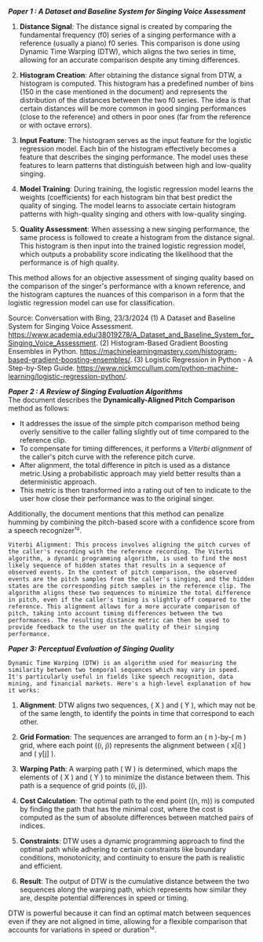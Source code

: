 ***Paper 1 : A Dataset and Baseline System for Singing Voice Assessment***

1. **Distance Signal**: The distance signal is created by comparing the fundamental frequency (f0) series of a singing performance with a reference (usually a piano) f0 series. This comparison is done using Dynamic Time Warping (DTW), which aligns the two series in time, allowing for an accurate comparison despite any timing differences.

2. **Histogram Creation**: After obtaining the distance signal from DTW, a histogram is computed. This histogram has a predefined number of bins (150 in the case mentioned in the document) and represents the distribution of the distances between the two f0 series. The idea is that certain distances will be more common in good singing performances (close to the reference) and others in poor ones (far from the reference or with octave errors).

3. **Input Feature**: The histogram serves as the input feature for the logistic regression model. Each bin of the histogram effectively becomes a feature that describes the singing performance. The model uses these features to learn patterns that distinguish between high and low-quality singing.

4. **Model Training**: During training, the logistic regression model learns the weights (coefficients) for each histogram bin that best predict the quality of singing. The model learns to associate certain histogram patterns with high-quality singing and others with low-quality singing.

5. **Quality Assessment**: When assessing a new singing performance, the same process is followed to create a histogram from the distance signal. This histogram is then input into the trained logistic regression model, which outputs a probability score indicating the likelihood that the performance is of high quality.

This method allows for an objective assessment of singing quality based on the comparison of the singer's performance with a known reference, and the histogram captures the nuances of this comparison in a form that the logistic regression model can use for classification.

Source: Conversation with Bing, 23/3/2024
(1) A Dataset and Baseline System for Singing Voice Assessment. https://www.academia.edu/38019278/A_Dataset_and_Baseline_System_for_Singing_Voice_Assessment.
(2) Histogram-Based Gradient Boosting Ensembles in Python. https://machinelearningmastery.com/histogram-based-gradient-boosting-ensembles/.
(3) Logistic Regression in Python - A Step-by-Step Guide. https://www.nickmccullum.com/python-machine-learning/logistic-regression-python/.

***Paper 2 : A Review of Singing Evaluation Algorithms***  
The document describes the **Dynamically-Aligned Pitch Comparison** method as follows:

- It addresses the issue of the simple pitch comparison method being overly sensitive to the caller falling slightly out of time compared to the reference clip.
- To compensate for timing differences, it performs a *Viterbi alignment* of the caller's pitch curve with the reference pitch curve.
- After alignment, the total difference in pitch is used as a distance metric.Using a probabilistic approach may yield better results than a deterministic approach.
- This metric is then transformed into a rating out of ten to indicate to the user how close their performance was to the original singer.

Additionally, the document mentions that this method can penalize humming by combining the pitch-based score with a confidence score from a speech recognizer¹².

    Viterbi Alignment: This process involves aligning the pitch curves of the caller's recording with the reference recording. The Viterbi algorithm, a dynamic programming algorithm, is used to find the most likely sequence of hidden states that results in a sequence of observed events. In the context of pitch comparison, the observed events are the pitch samples from the caller's singing, and the hidden states are the corresponding pitch samples in the reference clip. The algorithm aligns these two sequences to minimize the total difference in pitch, even if the caller's timing is slightly off compared to the reference. This alignment allows for a more accurate comparison of pitch, taking into account timing differences between the two performances. The resulting distance metric can then be used to provide feedback to the user on the quality of their singing performance.

***Paper 3: Perceptual Evaluation of Singing Quality***

    Dynamic Time Warping (DTW) is an algorithm used for measuring the similarity between two temporal sequences which may vary in speed. It's particularly useful in fields like speech recognition, data mining, and financial markets. Here's a high-level explanation of how it works:
1. **Alignment**: DTW aligns two sequences, \( X \) and \( Y \), which may not be of the same length, to identify the points in time that correspond to each other.

2. **Grid Formation**: The sequences are arranged to form an \( n \)-by-\( m \) grid, where each point \((i, j)\) represents the alignment between \( x[i] \) and \( y[j] \).

3. **Warping Path**: A warping path \( W \) is determined, which maps the elements of \( X \) and \( Y \) to minimize the distance between them. This path is a sequence of grid points \((i, j)\).

4. **Cost Calculation**: The optimal path to the end point \((n, m)\) is computed by finding the path that has the minimal cost, where the cost is computed as the sum of absolute differences between matched pairs of indices.

5. **Constraints**: DTW uses a dynamic programming approach to find the optimal path while adhering to certain constraints like boundary conditions, monotonicity, and continuity to ensure the path is realistic and efficient.

6. **Result**: The output of DTW is the cumulative distance between the two sequences along the warping path, which represents how similar they are, despite potential differences in speed or timing.

DTW is powerful because it can find an optimal match between sequences even if they are not aligned in time, allowing for a flexible comparison that accounts for variations in speed or duration¹².